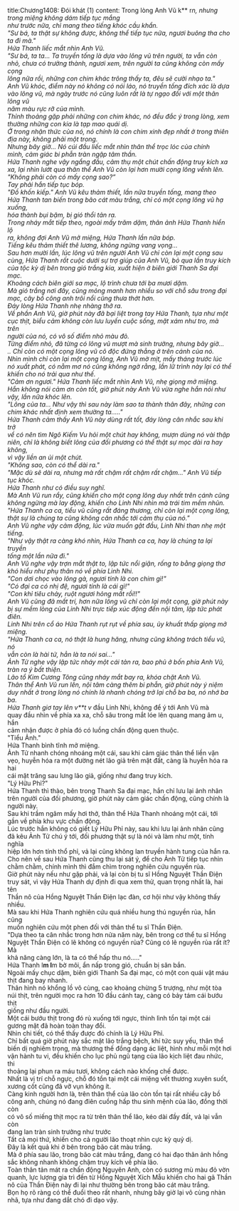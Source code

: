 title:Chương1408: Đói khát (1)
content:
Trong lòng Anh Vũ k** r*n, nhưng trong miệng không dám tiếp tục mắng<br>như trước nữa, chỉ mang theo tiếng khóc cầu khẩn.<br>"Sư bá, ta thật sự không được, không thể tiếp tục nữa, ngươi buông tha cho<br>ta đi mà."<br>Hứa Thanh liếc mắt nhìn Anh Vũ.<br>"Sư bá, ta ta... Ta truyền tống là dựa vào lông vũ trên người, ta vẫn còn<br>nhỏ, chưa có trưởng thành, ngươi xem, trên người ta cũng không còn mấy cọng<br>lông nữa rồi, những con chim khác trông thấy ta, đêu sẽ cười nhạo ta."<br>Anh Vũ khóc, điểm này nó không có nói láo, nó truyền tống đích xác là dựa<br>vào lông vũ, mà ngày trước nó cũng luôn rất là tự ngạo đối với một thân lông vũ<br>năm màu rực rỡ của mình.<br>Thỉnh thoảng gặp phải những con chim khác, nó đều đắc ý trong lòng, xem<br>thường những con kia là tạp mao quái dị.<br>Ở trong nhận thức của nó, nó chính là con chim xinh đẹp nhất ở trong thiên<br>địa này, không phải một trong.<br>Nhưng bây giờ... Nó cúi đầu liếc mắt nhìn thân thể trọc lóc của chính<br>mình, cảm giác bi phẫn tràn ngập tâm thần.<br>Hứa Thanh nghe vậy ngẩng đầu, cảm thụ một chút chấn động truy kích xa<br>xa, lại nhìn lướt qua thân thể Anh Vũ còn lại hơn mười cọng lông vểnh lên.<br>"Không phải còn có mấy cọng sao?”<br>Tay phải hắn tiếp tục bóp.<br>"Đồ khốn kiếp." Anh Vũ kêu thảm thiết, lần nữa truyền tống, mang theo<br>Hứa Thanh tan biến trong bão cát màu trắng, chỉ có một cọng lông vũ hạ xuống,<br>hóa thành bụi bặm, bị gió thổi tản ra.<br>Trong nháy mắt tiếp theo, ngoài mấy trăm dặm, thân ảnh Hứa Thanh hiển lộ<br>ra, không đợi Anh Vũ mở miệng, Hứa Thanh lần nữa bóp.<br>Tiếng kêu thảm thiết thê lương, không ngừng vang vọng...<br>Sau hơn mười lần, lúc lông vũ trên người Anh Vũ chỉ còn lại một cọng sau<br>cùng, Hứa Thanh rốt cuộc dưới sự trợ giúp của Anh Vũ, bỏ qua lần truy kích<br>của tộc kỳ dị bên trong gió trắng kia, xuất hiện ở biên giới Thanh Sa đại mạc.<br>Khoảng cách biên giới sa mạc, lộ trình chưa tới ba mươi dặm.<br>Mà gió trắng nơi đây, cũng mỏng manh hơn nhiều so với chỗ sâu trong đại<br>mạc, cây bồ công anh trôi nổi cũng thưa thớt hơn.<br>Đáy lòng Hứa Thanh nhẹ nhàng thở ra.<br>Về phần Anh Vũ, giờ phút này đã bại liệt trong tay Hứa Thanh, tựa như một<br>cục thịt, biểu cảm không còn lưu luyến cuộc sống, mặt xám như tro, mà trên<br>người của nó, có vô số điểm nhỏ màu đỏ.<br>Từng điểm nhỏ, đã từng có lông vũ mượt mà sinh trưởng, nhưng bây giờ...<br>.. Chỉ còn có một cọng lông vũ cô độc đứng thẳng ở trên cánh của nó.<br>Nhìn mình chỉ còn lại một cọng lông, Anh Vũ mờ mịt, mấy tháng trước lúc<br>nó xuất phát, có nằm mơ nó cũng không ngờ rằng, lần lữ trình này lại có thể<br>khiến cho nó trải qua như thế.<br>"Cảm ơn ngươi." Hứa Thanh liếc mắt nhìn Anh Vũ, nhẹ giọng mở miệng.<br>Hắn không nói cảm ơn còn tốt, giờ phút này Anh Vũ vừa nghe hắn nói như<br>vậy, lần nữa khóc lên.<br>"Lông của ta... Như vậy thì sau này làm sao ta thành thân đây, những con<br>chim khác nhất định xem thường ta....."<br>Hứa Thanh cảm thấy Anh Vũ này dùng rất tốt, đáy lòng cân nhắc sau khi trở<br>về có nên tìm Ngô Kiếm Vu hỏi một chút hay không, mượn dùng nó vài thập<br>niên, chỉ là không biết lông của đối phương có thể thật sự mọc dài ra hay không,<br>vì vậy liền an ủi một chút.<br>"Không sao, còn có thể dài ra."<br>"Mặc dù sẽ dài ra, nhưng mà rất chậm rất chậm rất chậm..." Anh Vũ tiếp<br>tục khóc.<br>Hứa Thanh như có điều suy nghĩ.<br>Mà Anh Vũ run rẩy, cũng khiến cho một cọng lông duy nhất trên cánh cũng<br>không ngừng mà lay động, khiến cho Linh Nhi nhìn mà trái tim mềm nhũn.<br>"Hứa Thanh ca ca, tiểu vũ cũng rất đáng thương, chỉ còn lại một cọng lông,<br>thật sự là chúng ta cũng không cân nhắc tới cảm thụ của nó."<br>Anh Vũ nghe vậy cảm động, lúc vừa muốn gật đầu, Linh Nhi than nhẹ một<br>tiếng.<br>"Như vậy thật ra càng khó nhìn, Hứa Thanh ca ca, hay là chúng ta lại truyền<br>tống một lần nữa đi."<br>Anh Vũ nghe vậy trợn mắt thật to, lập tức nổi giận, rống to bằng giọng thơ<br>khó hiểu như phụ thân nó về phía Linh Nhi.<br>"Con dơi chọc vào lông gà, ngươi tính là con chim gì!"<br>"Có đại ca có nhị đệ, ngươi tính là cái gì!"<br>"Con khỉ tiêu chảy, ruột ngươi hỏng mất rồi!!"<br>Anh Vũ cũng đã mất trí, hơn nữa lông vũ chỉ còn lại một cọng, giờ phút này<br>bị sự mềm lòng của Linh Nhi trực tiếp xúc động đến nội tâm, lập tức phát điên.<br>Linh Nhi trên cổ áo Hứa Thanh rụt rụt về phía sau, ủy khuất thấp giọng mở<br>miệng.<br>"Hứa Thanh ca ca, nó thật là hung hăng, nhưng cũng không trách tiểu vũ, nó<br>vẫn còn là hài tử, hẳn là ta nói sai..."<br>Ảnh Tử nghe vậy lập tức nháy một cái tản ra, bao phủ ở bốn phía Anh Vũ,<br>tràn ra ý bất thiện.<br>Lão tổ Kim Cương Tông cũng nháy mắt bay ra, khóa chặt Anh Vũ.<br>Thân thể Anh Vũ run lên, nội tâm càng thêm bi phẫn, giờ phút này ý niệm<br>duy nhất ở trong lòng nó chính là nhanh chóng trở lại chỗ ba ba, nó nhớ ba ba.<br>Hứa Thanh giơ tay lên v**t v* đầu Linh Nhi, không để ý tới Anh Vũ mà<br>quay đầu nhìn về phía xa xa, chỗ sâu trong mắt lóe lên quang mang âm u, hắn<br>cảm nhận được ở phía đó có luồng chấn động quen thuộc.<br>"Tiểu Ảnh."<br>Hứa Thanh bình tĩnh mở miệng.<br>Ảnh Tử nhanh chóng nhoáng một cái, sau khi cảm giác thân thể liền vặn<br>vẹo, huyễn hóa ra một đường nét lão giả trên mặt đất, càng là huyễn hóa ra hai<br>cái mặt trăng sau lưng lão giả, giống như đang truy kích.<br>"Lý Hữu Phỉ?"<br>Hứa Thanh thì thào, bên trong Thanh Sa đại mạc, hắn chỉ lưu lại ảnh nhãn<br>trên người của đối phương, giờ phút này cảm giác chấn động, cũng chính là<br>người này.<br>Sau khi trầm ngâm mấy hơi thở, thân thể Hứa Thanh nhoáng một cái, tới<br>gần về phía khu vực chấn động.<br>Lúc trước hắn không có giết Lý Hữu Phỉ này, sau khi lưu lại ảnh nhãn cũng<br>đã kêu Ảnh Tử chú ý tới, đối phương thật sự là nói và làm như một, tính nghĩa<br>hiệp lớn hơn tính thổ phỉ, vả lại cũng không lan truyền hành tung của hắn ra.<br>Cho nên về sau Hứa Thanh cũng thu lại sát ý, để cho Ảnh Tử tiếp tục nhìn<br>chằm chằm, chính mình thì đắm chìm trong nghiên cứu nguyền rủa.<br>Giờ phút này nếu như gặp phải, vả lại còn bị tu sĩ Hồng Nguyệt Thần Điện<br>truy sát, vì vậy Hứa Thanh dự định đi qua xem thử, quan trọng nhất là, hai tên<br>Thần nô của Hồng Nguyệt Thần Điện lạc đàn, cơ hội như vậy không thấy nhiều.<br>Mà sau khi Hứa Thanh nghiên cứu quá nhiều hung thú nguyền rủa, hắn cũng<br>muốn nghiên cứu một phen đối với thân thể tu sĩ Thần Điện.<br>"Dựa theo ta cân nhắc trong hơn nửa năm này, bên trong cơ thể tu sĩ Hồng<br>Nguyệt Thần Điện có lẽ không có nguyền rủa? Cũng có lẽ nguyền rủa rất ít? Mà<br>khả năng càng lớn, là ta có thể hấp thu nó....."<br>Hứa Thanh l**m l**m bờ môi, ẩn nấp trong gió, chuẩn bị săn bắn.<br>Ngoài mấy chục dặm, biên giới Thanh Sa đại mạc, có một con quái vật máu<br>thịt đang bay nhanh.<br>Thân hình nó khổng lồ vô cùng, cao khoảng chừng 5 trượng, như một tòa<br>núi thịt, trên người mọc ra hơn 10 đầu cánh tay, càng có bảy tám cái bướu thịt<br>giống như đầu người.<br>Một cái bướu thịt trong đó rủ xuống tới ngực, thình lình tồn tại một cái<br>gương mặt đã hoàn toàn thay đổi.<br>Nhìn chi tiết, có thể thấy được đó chính là Lý Hữu Phỉ.<br>Chỉ bất quá giờ phút này sắc mặt lão trắng bệch, khí tức suy yếu, thân thể<br>biến dị nghiêm trọng, mà thương thế đồng dạng ác liệt, hình như mỗi một hơi<br>vận hành tu vi, đều khiến cho lục phủ ngũ tạng của lão kịch liệt đau nhức, thi<br>thoảng lại phun ra máu tươi, không cách nào khống chế được.<br>Nhất là vị trí chỗ ngực, chỗ đó tồn tại một cái miệng vết thương xuyên suốt,<br>xương cốt cũng đã vỡ vụn không ít.<br>Càng kinh người hơn là, trên thân thể của lão còn tồn tại rất nhiều cây bồ<br>công anh, chúng nó đang điên cuồng hấp thu sinh mệnh của lão, đồng thời còn<br>có vô số miếng thịt mọc ra từ trên thân thể lão, kéo dài đầy đất, vả lại vẫn còn<br>đang lan tràn sinh trưởng như trước<br>Tất cả mọi thứ, khiến cho cả người lão thoạt nhìn cực kỳ quỷ dị.<br>Đây là kết quả khi ở bên trong bão cát màu trắng.<br>Mà ở phía sau lão, trong bão cát màu trắng, đang có hai đạo thân ảnh hồng<br>sắc không nhanh không chậm truy kích về phía lão.<br>Toàn thân tản mát ra chấn động Nguyên Anh, còn có sương mù màu đỏ vờn<br>quanh, lực lượng gia trì đến từ Hồng Nguyệt Xích Mẫu khiến cho hai gã Thần<br>nô của Thần Điện này đi lại như thường bên trong bão cát màu trắng.<br>Bọn họ rõ ràng có thể đuổi theo rất nhanh, nhưng bây giờ lại vô cùng nhàn<br>nhã, tựa như đang dắt chó đi dạo vậy.